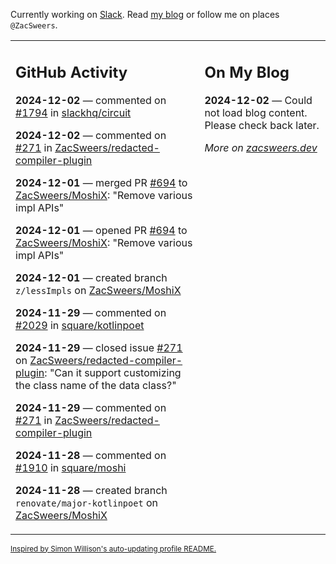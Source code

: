 Currently working on [Slack](https://slack.com/). Read [my blog](https://zacsweers.dev/) or follow me on places `@ZacSweers`.

<table><tr><td valign="top" width="60%">

## GitHub Activity
<!-- githubActivity starts -->
**2024-12-02** — commented on [#1794](https://github.com/slackhq/circuit/pull/1794#issuecomment-2512713940) in [slackhq/circuit](https://github.com/slackhq/circuit)

**2024-12-02** — commented on [#271](https://github.com/ZacSweers/redacted-compiler-plugin/issues/271#issuecomment-2511927383) in [ZacSweers/redacted-compiler-plugin](https://github.com/ZacSweers/redacted-compiler-plugin)

**2024-12-01** — merged PR [#694](https://github.com/ZacSweers/MoshiX/pull/694) to [ZacSweers/MoshiX](https://github.com/ZacSweers/MoshiX): "Remove various impl APIs"

**2024-12-01** — opened PR [#694](https://github.com/ZacSweers/MoshiX/pull/694) to [ZacSweers/MoshiX](https://github.com/ZacSweers/MoshiX): "Remove various impl APIs"

**2024-12-01** — created branch `z/lessImpls` on [ZacSweers/MoshiX](https://github.com/ZacSweers/MoshiX)

**2024-11-29** — commented on [#2029](https://github.com/square/kotlinpoet/pull/2029#issuecomment-2508543909) in [square/kotlinpoet](https://github.com/square/kotlinpoet)

**2024-11-29** — closed issue [#271](https://github.com/ZacSweers/redacted-compiler-plugin/issues/271) on [ZacSweers/redacted-compiler-plugin](https://github.com/ZacSweers/redacted-compiler-plugin): "Can it support customizing the class name of the data class?"

**2024-11-29** — commented on [#271](https://github.com/ZacSweers/redacted-compiler-plugin/issues/271#issuecomment-2507688169) in [ZacSweers/redacted-compiler-plugin](https://github.com/ZacSweers/redacted-compiler-plugin)

**2024-11-28** — commented on [#1910](https://github.com/square/moshi/issues/1910#issuecomment-2507070622) in [square/moshi](https://github.com/square/moshi)

**2024-11-28** — created branch `renovate/major-kotlinpoet` on [ZacSweers/MoshiX](https://github.com/ZacSweers/MoshiX)
<!-- githubActivity ends -->
</td><td valign="top" width="40%">

## On My Blog
<!-- blog starts -->
**2024-12-02** — Could not load blog content. Please check back later.
<!-- blog ends -->
_More on [zacsweers.dev](https://zacsweers.dev/)_
</td></tr></table>

<sub><a href="https://simonwillison.net/2020/Jul/10/self-updating-profile-readme/">Inspired by Simon Willison's auto-updating profile README.</a></sub>